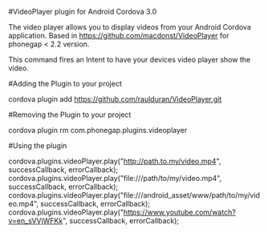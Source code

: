 #VideoPlayer plugin for Android Cordova 3.0 

The video player allows you to display videos from your Android Cordova application. Based in https://github.com/macdonst/VideoPlayer for phonegap < 2.2 version.

This command fires an Intent to have your devices video player show the video.

#Adding the Plugin to your project

cordova plugin add https://github.com/raulduran/VideoPlayer.git

#Removing the Plugin to your project

cordova plugin rm com.phonegap.plugins.videoplayer

#Using the plugin

cordova.plugins.videoPlayer.play("http://path.to.my/video.mp4", successCallback, errorCallback);
cordova.plugins.videoPlayer.play("file:///path/to/my/video.mp4", successCallback, errorCallback);
cordova.plugins.videoPlayer.play("file:///android_asset/www/path/to/my/video.mp4", successCallback, errorCallback);
cordova.plugins.videoPlayer.play("https://www.youtube.com/watch?v=en_sVVjWFKk", successCallback, errorCallback);
